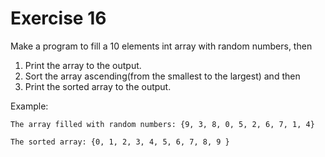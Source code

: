 # Exercise 16

Make a program to fill a 10 elements int array with random numbers, then

1. Print the array to the output.
2. Sort the array ascending(from the smallest to the largest) and then
3. Print the sorted array to the output.

 

Example:

    The array filled with random numbers: {9, 3, 8, 0, 5, 2, 6, 7, 1, 4}

    The sorted array: {0, 1, 2, 3, 4, 5, 6, 7, 8, 9 } 

